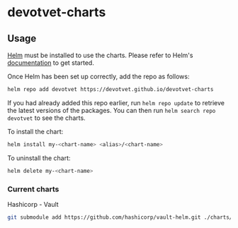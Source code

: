 # devotvet-charts

## Usage

[Helm](https://helm.sh) must be installed to use the charts. Please refer to
Helm's [documentation](https://helm.sh/docs) to get started.

Once Helm has been set up correctly, add the repo as follows:

```bash
helm repo add devotvet https://devotvet.github.io/devotvet-charts
```

If you had already added this repo earlier, run `helm repo update` to retrieve
the latest versions of the packages. You can then run `helm search repo
devotvet` to see the charts.

To install the <chart-name> chart:

```bash
helm install my-<chart-name> <alias>/<chart-name>
```

To uninstall the chart:

```bash
helm delete my-<chart-name>
```

### Current charts

Hashicorp - Vault

```bash
git submodule add https://github.com/hashicorp/vault-helm.git ./charts/vault
```
